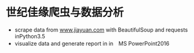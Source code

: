 # 世纪佳缘爬虫与数据分析

* scrape data from www.jiayuan.com with BeautifulSoup and requests inPython3.5
* visualize data and generate report in in　MS PowerPoint2016